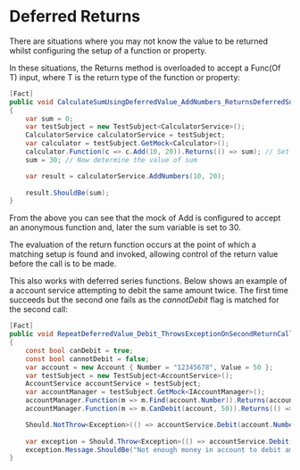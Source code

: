 ﻿# Deferred Returns

There are situations where you may not know the value to be returned whilst configuring the setup of a function or property.

In these situations, the Returns method is overloaded to accept a Func(Of T) input, where T is the return type of the function or property:

```c#
[Fact]
public void CalculateSumUsingDeferredValue_AddNumbers_ReturnsDeferredSumValue()
{
    var sum = 0;
    var testSubject = new TestSubject<CalculatorService>();
    CalculatorService calculatorService = testSubject;
    var calculator = testSubject.GetMock<Calculator>();
    calculator.Function(c => c.Add(10, 20)).Returns(() => sum); // Set the deferred sum function
    sum = 30; // Now determine the value of sum

    var result = calculatorService.AddNumbers(10, 20);
    
    result.ShouldBe(sum);
}
```

From the above you can see that the mock of Add is configured to accept an anonymous function and, later the sum variable is set to 30.

The evaluation of the return function occurs at the point of which a matching setup is found and invoked, allowing control of the return value before the call is to be made.

This also works with deferred series functions. Below shows an example of a account service attempting to debit the same amount twice. The first time succeeds 
but the second one fails as the _cannotDebit_ flag is matched for the second call:

```c#
[Fact]
public void RepeatDeferredValue_Debit_ThrowsExceptionOnSecondReturnCall()
{
    const bool canDebit = true;
    const bool cannotDebit = false;
    var account = new Account { Number = "12345678", Value = 50 };
    var testSubject = new TestSubject<AccountService>();
    AccountService accountService = testSubject;
    var accountManager = testSubject.GetMock<IAccountManager>();
    accountManager.Function(m => m.Find(account.Number)).Returns(account, account);
    accountManager.Function(m => m.CanDebit(account, 50)).Returns(() => canDebit, () => cannotDebit);

    Should.NotThrow<Exception>(() => accountService.Debit(account.Number, 50));
    
    var exception = Should.Throw<Exception>(() => accountService.Debit(account.Number, 50));
    exception.Message.ShouldBe("Not enough money in account to debit amount.");
}
```